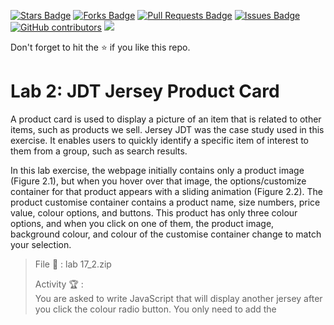 <a href="https://github.com/drshahizan/learn-php/stargazers"><img src="https://img.shields.io/github/stars/drshahizan/learn-php" alt="Stars Badge"/></a>
<a href="https://github.com/drshahizan/learn-php/network/members"><img src="https://img.shields.io/github/forks/drshahizan/learn-php" alt="Forks Badge"/></a>
<a href="https://github.com/drshahizan/learn-php/pulls"><img src="https://img.shields.io/github/issues-pr/drshahizan/learn-php" alt="Pull Requests Badge"/></a>
<a href="https://github.com/drshahizan/learn-php/issues"><img src="https://img.shields.io/github/issues/drshahizan/learn-php" alt="Issues Badge"/></a>
<a href="https://github.com/drshahizan/learn-php/graphs/contributors"><img alt="GitHub contributors" src="https://img.shields.io/github/contributors/drshahizan/learn-php?color=2b9348"></a>
![](https://visitor-badge.glitch.me/badge?page_id=drshahizan/learn-php)

Don't forget to hit the :star: if you like this repo.

# Lab 2: JDT Jersey Product Card

A product card is used to display a picture of an item that is related to other items, such as products we sell. Jersey JDT was the case study used in this exercise. It enables users to quickly identify a specific item of interest to them from a group, such as search results.

In this lab exercise, the webpage initially contains only a product image (Figure 2.1), but when you hover over that image, the options/customize container for that product appears with a sliding animation (Figure 2.2). The product customise container contains a product name, size numbers, price value, colour options, and buttons. This product has only three colour options, and when you click on one of them, the product image, background colour, and colour of the customise container change to match your selection.

> File 📁 : lab 17_2.zip
> 
> Activity 🏆 : <br>
> You are asked to write JavaScript that will display another jersey after you click the colour radio button. You only need to add the <script> tag to the HTML file. When you click the grey radio button, the colours in the background, button, size, and price become grey. A white-pink jersey will also be displayed (Figure 2.3). Please see Figure 2.4 for the implementation results after clicking on the Gold radio button.

<img src="./download/l2int-a.png" width="400" />

**Figure 2.1**: Main page

<img src="./download/l2int-b.png" width="400" />

**Figure 2.2**: Hover your mouse over the image section

<img src="./download/l2int-c.png" width="400" />

**Figure 2.3**: You select the grey radio option

<img src="./download/l2int-d.png" width="400" />

**Figure 2.4**: You select the gold radio option



## Contribution 🛠️
Please create an [Issue](https://github.com/drshahizan/learn-php/issues) for any improvements, suggestions or errors in the content.

You can also contact me using [Linkedin](https://www.linkedin.com/in/drshahizan/) for any other queries or feedback.

![](https://visitor-badge.glitch.me/badge?page_id=drshahizan)

